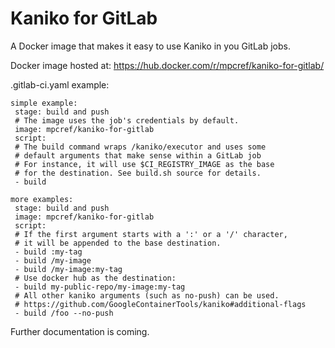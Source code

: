 # Kaniko for GitLab

A Docker image that makes it easy to use Kaniko in you GitLab jobs.

Docker image hosted at: https://hub.docker.com/r/mpcref/kaniko-for-gitlab/

.gitlab-ci.yaml example:

```
simple example:
 stage: build and push
 # The image uses the job's credentials by default.
 image: mpcref/kaniko-for-gitlab
 script:
 # The build command wraps /kaniko/executor and uses some
 # default arguments that make sense within a GitLab job
 # For instance, it will use $CI_REGISTRY_IMAGE as the base
 # for the destination. See build.sh source for details.
 - build

more examples:
 stage: build and push
 image: mpcref/kaniko-for-gitlab
 script:
 # If the first argument starts with a ':' or a '/' character,
 # it will be appended to the base destination.
 - build :my-tag
 - build /my-image
 - build /my-image:my-tag
 # Use docker hub as the destination:
 - build my-public-repo/my-image:my-tag
 # All other kaniko arguments (such as no-push) can be used.
 # https://github.com/GoogleContainerTools/kaniko#additional-flags
 - build /foo --no-push
```

Further documentation is coming.
